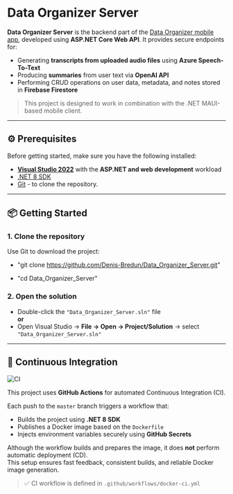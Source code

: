 # Data Organizer Server

**Data Organizer Server** is the backend part of the [Data Organizer mobile app](https://github.com/Denis-Bredun/Data-Organizer), developed using **ASP.NET Core Web API**. It provides secure endpoints for:

- Generating **transcripts from uploaded audio files** using **Azure Speech-To-Text**
- Producing **summaries** from user text via **OpenAI API**
- Performing CRUD operations on user data, metadata, and notes stored in **Firebase Firestore**

> This project is designed to work in combination with the .NET MAUI-based mobile client.

---

## ⚙️ Prerequisites

Before getting started, make sure you have the following installed:

- [**Visual Studio 2022**](https://visualstudio.microsoft.com/vs/) with the **ASP.NET and web development** workload
- [.NET 8 SDK](https://dotnet.microsoft.com/download/dotnet/8.0)
- [Git](https://git-scm.com/) - to clone the repository.

---

## 📦 Getting Started

### 1. Clone the repository

Use Git to download the project:

- "git clone https://github.com/Denis-Bredun/Data_Organizer_Server.git"

- "cd Data_Organizer_Server"

### 2. Open the solution

- Double-click the `"Data_Organizer_Server.sln"` file  
  **or**  
- Open Visual Studio → **File → Open → Project/Solution** → select `"Data_Organizer_Server.sln"`

---

## 🚀 Continuous Integration

![CI](https://github.com/Denis-Bredun/Data_Organizer_Server/actions/workflows/docker-ci.yml/badge.svg)

This project uses **GitHub Actions** for automated Continuous Integration (CI).

Each push to the `master` branch triggers a workflow that:

- Builds the project using **.NET 8 SDK**
- Publishes a Docker image based on the `Dockerfile`
- Injects environment variables securely using **GitHub Secrets**

Although the workflow builds and prepares the image, it does **not** perform automatic deployment (CD).  
This setup ensures fast feedback, consistent builds, and reliable Docker image generation.

> ✅ CI workflow is defined in `.github/workflows/docker-ci.yml`

